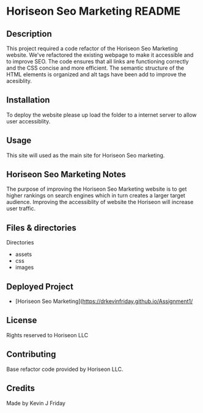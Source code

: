 # Horiseon Seo Marketing README

## Description
This project required a code refactor of the Horiseon Seo Marketing website.  We've refactored  the existing webpage to make it accessible and to improve SEO. The code ensures that all links are functioning correctly and the CSS concise and more efficient. The semantic structure of the HTML elements is organized and alt tags have been add to improve the acesiblity.

## Installation
To deploy the website please up load the folder to a internet server to allow user accessiblity.

## Usage
This site will used as the main site for Horiseon Seo marketing.

## Horiseon Seo Marketing Notes
The purpose of improving the Horiseon Seo Marketing website is to get higher rankings on search engines which in turn creates a larger target audience. Improving the accessiblity of website the Horiseon will increase user traffic.

## Files & directories
Directories 
* assets
* css
* images

## Deployed Project
* [Horiseon Seo Marketing](https://drkevinfriday.github.io/Assignment1/

## License
Rights reserved to Horiseon LLC

## Contributing
Base refactor code provided by Horiseon LLC.



## Credits
Made by Kevin J Friday